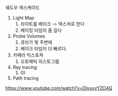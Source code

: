 쉐도우 캐스케이드


1. Light Map
   1. 라이트를 베이크 -> 텍스쳐로 한다
   2. 베이킹 타임이 좀 길다
2. Probe Volumes
   1. 큐브가 빛 주변에 
   2. 베이크 타임이 더 빠르다.
3. 카메라 익스포져
   1. 오토매틱 히스토그램
4. Ray tracing 
   1. GI
5. Path tracing

https://www.youtube.com/watch?v=DlxuvvYZO4Q